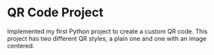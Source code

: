 # QR Code Project

Implemented my first Python project to create a custom QR code.
This project has two different QR styles, a plain one and one with an image centered.
